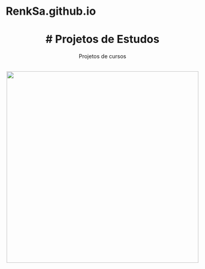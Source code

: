 # RenkSa.github.io

<h1 align="center"> # Projetos de Estudos </h1>

<p align="center"> Projetos de cursos </p>

<br>

<div align="center"> <img src="https://media2.giphy.com/media/qgQUggAC3Pfv687qPC/giphy.gif?cid=ecf05e47yo4wkhbep2ktwb3nz9572hzxug1iy4nepw4v8edj&rid=giphy.gif&ct=g" width="500" /></div>
